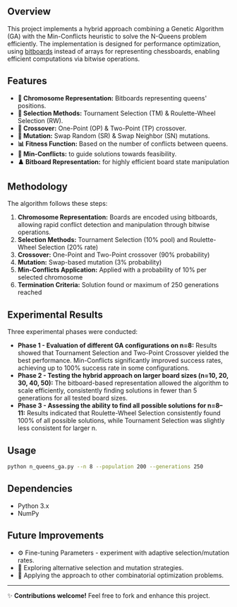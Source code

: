 ## Overview
This project implements a hybrid approach combining a Genetic Algorithm (GA) with the Min-Conflicts heuristic to solve the N-Queens problem efficiently. 
The implementation is designed for performance optimization, using [bitboards](https://www.chessprogramming.org/Bitboards)
instead of arrays for representing chessboards, enabling efficient computations via bitwise operations.

## Features
- **🧬 Chromosome Representation:** Bitboards representing queens' positions.
- **🎯 Selection Methods:** Tournament Selection (TM) & Roulette-Wheel Selection (RW).
- **🔀 Crossover:** One-Point (OP) & Two-Point (TP) crossover.
- **🔄 Mutation:** Swap Random (SR) & Swap Neighbor (SN) mutations.
- **📊 Fitness Function:** Based on the number of conflicts between queens.
- **🧩 Min-Conflicts:** to guide solutions towards feasibility.
- **♟️ Bitboard Representation:** for highly efficient board state manipulation

## Methodology
The algorithm follows these steps:

1. **Chromosome Representation:** Boards are encoded using bitboards, allowing rapid conflict detection and manipulation through bitwise operations.
2. **Selection Methods:** Tournament Selection (10% pool) and Roulette-Wheel Selection (20% rate)
3. **Crossover:** One-Point and Two-Point crossover (90% probability)
4. **Mutation:** Swap-based mutation (3% probability)
5. **Min-Conflicts Application:** Applied with a probability of 10% per selected chromosome
6. **Termination Criteria:** Solution found or maximum of 250 generations reached

## Experimental Results

Three experimental phases were conducted:

- **Phase 1 - Evaluation of different GA configurations on n=8:** Results showed that Tournament Selection and Two-Point Crossover yielded the best performance. Min-Conflicts significantly improved success rates, achieving up to 100% success rate in some configurations.
- **Phase 2 - Testing the hybrid approach on larger board sizes (n=10, 20, 30, 40, 50):** The bitboard-based representation allowed the algorithm to scale efficiently, consistently finding solutions in fewer than 5 generations for all tested board sizes.
- **Phase 3 - Assessing the ability to find all possible solutions for n=8–11:** Results indicated that Roulette-Wheel Selection consistently found 100% of all possible solutions, while Tournament Selection was slightly less consistent for larger n.

## Usage
```bash
python n_queens_ga.py --n 8 --population 200 --generations 250
```

## Dependencies
- Python 3.x
- NumPy

## Future Improvements
- ⚙️ Fine-tuning Parameters - experiment with adaptive selection/mutation rates.
- 🔄 Exploring alternative selection and mutation strategies.
- 📌 Applying the approach to other combinatorial optimization problems.

---
✨ **Contributions welcome!** Feel free to fork and enhance this project.
